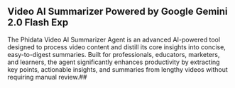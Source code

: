 ## Video AI Summarizer Powered by Google Gemini 2.0 Flash Exp ##  
 The Phidata Video AI Summarizer Agent is an advanced AI-powered tool designed to process video content and distill its core insights into concise, easy-to-digest summaries. Built for professionals, educators, marketers, and learners, the agent significantly enhances productivity by extracting key points, actionable insights, and summaries from lengthy videos without requiring manual review.##
